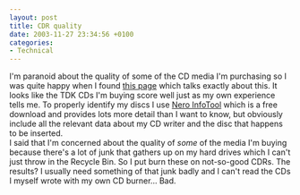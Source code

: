 ```yaml
---
layout: post
title: CDR quality
date: 2003-11-27 23:34:56 +0100
categories:
- Technical
---
```

<p>I'm paranoid about the quality of some of the CD media I'm purchasing so I was quite happy when I found <a href="http://www.cdmediaworld.com/hardware/cdrom/cd_quality.shtml">this page</a> which talks exactly about this. It looks like the TDK CDs I'm buying score well just as my own experience tells me. To properly identify my discs I use <a href="http://www.cdspeed2000.com/go.php3?link=download.html">Nero InfoTool</a> which is a free download and provides lots more detail than I want to know, but obviously include all the relevant data about my CD writer and the disc that happens to be inserted.<br />
I said that I'm concerned about the quality of <i>some</i> of the media I'm buying because there's a lot of junk that gathers up on my hard drives which I can't just throw in the Recycle Bin. So I put burn these on not-so-good CDRs. The results? I usually need something of that junk badly and I can't read the CDs I myself wrote with my own CD burner... Bad.</p>
